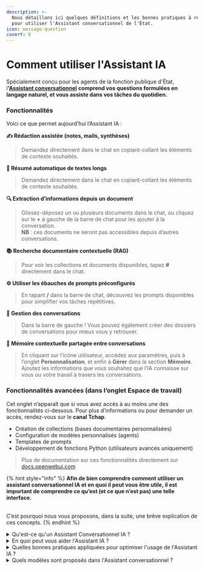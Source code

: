 ```yaml
---
description: >-
  Nous détaillons ici quelques définitions et les bonnes pratiques à respecter
  pour utiliser l'Assistant conversationnel de l'État.
icon: message-question
coverY: 0
---
```


# Comment utiliser l'Assistant IA

Spécialement conçu pour les agents de la fonction publique d'État, &#x6C;**'**[**Assistant conversationnel**](https://albert.numerique.gouv.fr/) **comprend vos questions formulées en langage naturel, et vous assiste dans vos tâches du quotidien.**&#x20;



### Fonctionnalités

Voici ce que permet aujourd’hui l’Assistant IA :

**✍️ Rédaction assistée (notes, mails, synthèses)**

> Demandez directement dans le chat en copiant-collant les éléments de contexte souhaités.

**📄 Résumé automatique de textes longs**

> Demandez directement dans le chat en copiant-collant les éléments de contexte souhaités.

**🔍 Extraction d’informations depuis un document**

> Glissez-déposez un ou plusieurs documents dans le chat, ou cliquez sur le **+** à gauche de la barre de chat pour les ajouter à la conversation.\
> **NB** : ces documents ne seront pas accessibles depuis d’autres conversations.

**📚 Recherche documentaire contextuelle (RAG)**

> Pour voir les collections et documents disponibles, tapez **#** directement dans le chat.

**⚙️ Utiliser les ébauches de prompts préconfigurés**

> En tapant **/** dans la barre de chat, découvrez les prompts disponibles pour simplifier vos tâches répétitives.

**💬 Gestion des conversations**

> Dans la barre de gauche ! Vous pouvez également créer des dossiers de conversations pour mieux vous y retrouver.

**🧠 Mémoire contextuelle partagée entre conversations**

> En cliquant sur l’icône utilisateur, accédez aux paramètres, puis à l’onglet **Personnalisation**, et enfin à **Gérer** dans la section **Mémoire**.\
> Ajoutez les informations que vous souhaitez que l’IA connaisse sur vous ou votre travail à travers les conversations.

### Fonctionnalités avancées (dans l’onglet **Espace de travail**)

Cet onglet n’apparaît que si vous avez accès à au moins une des fonctionnalités ci-dessous. Pour plus d’informations ou pour demander un accès, rendez-vous sur le **canal Tchap**.

* Création de collections (bases documentaires personnalisées)
* Configuration de modèles personnalisés (agents)
* Templates de prompts
* Développement de fonctions Python (utilisateurs avancés uniquement)

> Plus de documentation sur ces fonctionnalités directement sur [docs.openwebui.com](https://docs.openwebui.com)

{% hint style="info" %}
**Afin de bien comprendre comment utiliser un assistant conversationnel IA et en quoi il peut vous être utile, il est important de comprendre ce qu’est (et ce que n’est pas) une telle interface.**

\
C’est pourquoi nous vous proposons, dans la suite, une brève explication de ces concepts.
{% endhint %}

<details>

<summary>Qu'est-ce qu'un Assistant Conversationnel IA ?</summary>

**Un assistant conversationnel IA est une interface conçue pour interagir avec les utilisateurs en langage naturel, en s’appuyant sur un LLM (modèle de langage).**\
Les **LLM** sont des modèles entraînés sur d’immenses corpus documentaires (≃ tout Internet) pour prévoir la suite d’une phrase ou d’un extrait de texte (le « prompt »).

Les assistants conversationnels gèrent l’envoi de l’historique complet d’une conversation, ainsi que d’autres éléments contextuels (documents ajoutés, préférences utilisateurs), afin d’assurer la cohérence de l’interaction et d’augmenter son utilité pour l’utilisateur.&#x20;

Ils traitent également le texte généré par le LLM pour en faciliter la compréhension (mise en forme du code, utilisation du gras ou de l’italique, censure de contenus sensibles, etc.).

Aujourd’hui, créer un LLM spécifique et adapté à nos cas d’usage est complexe et coûteux. C’est pourquoi le choix a été fait de s’appuyer sur des modèles open source ou propriétaires, à condition qu’ils respectent certains critères de souveraineté.

Si une partie de la performance de cette interface dépend des modèles sous-jacents sélectionnés, d’importantes améliorations sont également possibles en travaillant sur l’intégration des données externes, des données utilisateur ainsi que sur les options de configuration.

</details>

<details>

<summary>En quoi peut vous aider l'Assistant IA ? </summary>

**L'Assistant IA peut vous aider de multiples façons, selon vos besoins professionnels.**\
Voici les principaux bénéfices et usages de l'Assistant IA :

* **✍️ Rédaction et reformulation** : création, adaptation et amélioration de contenus textuels variés, notamment pour pallier le syndrome de la page blanche.
* **🧠 Prise de décision** : analyse de problèmes et propositions de solutions ou recommandations pour élargir votre champ des possibles.
* **🔎 Recherche et synthèse d’informations** : accès à une base de connaissances pour obtenir des informations précises et à jour, afin de travailler sereinement avec des sources fiables.
* **📄 Analyse et synthèse de documents** : lecture de vos documents de travail pour en extraire l’information plus rapidement.

</details>

<details>

<summary>Quelles bonnes pratiques appliquées pour optimiser l'usage de l'Assistant IA ? </summary>

L'Assistant IA comprend le langage naturel. Toutefois, pour en tirer le meilleur parti et obtenir des résultats optimaux, nous vous recommandons les pratiques suivantes :&#x20;

* **Formulez des requêtes précises et contextualisées** : soyez le plus précis possible dans vos questions afin d’obtenir des réponses pertinentes et adaptées à vos besoins. N’hésitez pas à donner du contexte, surtout si vous travaillez sur un projet particulier, et à indiquer le format de réponse souhaité, que ce soit une liste, un texte synthétique ou un tableau. Mentionnez également votre niveau de connaissance sur le sujet pour recevoir des explications appropriées.
* **Reformulez lorsque la réponse ne correspond pas à vos attentes** : afin de rendre vos échanges plus efficaces, il est conseillé d’avancer par étapes, surtout pour les sujets complexes. Commencez par une question générale, puis affinez progressivement avec des questions complémentaires. Si la réponse ne correspond pas à vos attentes, reformulez votre demande ou donnez un exemple concret pour illustrer ce que vous recherchez. N’hésitez pas à faire part de vos préférences à l’assistant pour qu’il puisse mieux s’adapter à vos besoins.
* **Gardez un regard critique quant aux réponses fournies**  :  il est important de garder un esprit critique lors de l’utilisation de l’assistant IA. Même s’il est performant, il peut arriver qu’il se trompe ou fournisse des informations inexactes. Prenez l’habitude de vérifier les données importantes auprès d’autres sources fiables et relisez toujours les textes générés avant de les utiliser. Si vous identifiez une erreur, signalez-la afin de contribuer à l’amélioration du service.
* **Considérez votre assistant comme un assistant qui amplifie vos capacités, et non comme un substitut à votre expertise ou à votre jugement** : gardez à l’esprit que la protection de vos données personnelles est primordiale. Evitez de partager des informations sensibles. Rappelez-vous que l’assistant est un outil destiné à vous aider dans vos tâches, mais les décisions finales vous appartiennent. Il peut parfois manquer de nuance sur certains sujets complexes ou culturels, c’est pourquoi il doit être vu comme un soutien qui complète vos compétences, et non comme un remplaçant.

</details>





<details>

<summary>Quels modèles sont proposés dans l'Assistant conversationnel ? </summary>

Les modèles actuellement proposés dans l'Assistant conversationnel s'appuie sur les modèles généralistes proposés par Albert-API dont l'apprentissage prend fin&#x20;

* au 4ème trimestre 2023 pour Albert-tâches simples&#x20;
* au 4ème trimestre 2024 pour Albert-tâches complexes &#x20;

[En savoir plus sur Albert-api](../faire-des-services-ia-au-sein-de-letat/albert-api-linfra-ia-souveraine-de-letat.md)&#x20;

</details>





